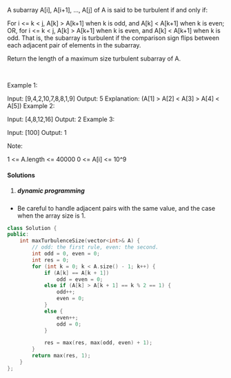 A subarray A[i], A[i+1], ..., A[j] of A is said to be turbulent if and only if:

For i <= k < j, A[k] > A[k+1] when k is odd, and A[k] < A[k+1] when k is even;
OR, for i <= k < j, A[k] > A[k+1] when k is even, and A[k] < A[k+1] when k is odd.
That is, the subarray is turbulent if the comparison sign flips between each adjacent pair of elements in the subarray.

Return the length of a maximum size turbulent subarray of A.

 

Example 1:

Input: [9,4,2,10,7,8,8,1,9]
Output: 5
Explanation: (A[1] > A[2] < A[3] > A[4] < A[5])
Example 2:

Input: [4,8,12,16]
Output: 2
Example 3:

Input: [100]
Output: 1
 

Note:

1 <= A.length <= 40000
0 <= A[i] <= 10^9

#### Solutions

1. ##### dynamic programming

- Be careful to handle adjacent pairs with the same value, and the case when the array size is 1.

```cpp
class Solution {
public:
    int maxTurbulenceSize(vector<int>& A) {
        // odd: the first rule, even: the second.
        int odd = 0, even = 0;
        int res = 0;
        for (int k = 0; k < A.size() - 1; k++) {
            if (A[k] == A[k + 1])
                odd = even = 0;
            else if (A[k] > A[k + 1] == k % 2 == 1) {
                odd++;
                even = 0;
            }
            else {
                even++;
                odd = 0;
            }

            res = max(res, max(odd, even) + 1);
        }
        return max(res, 1);
    }
};
```